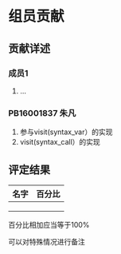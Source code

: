 # 组员贡献

## 贡献详述

### 成员1

1. ...

### PB16001837 朱凡

1. 参与visit(syntax_var）的实现  
2. visit(syntax_call）的实现

## 评定结果

|名字|百分比|
|:-:|:-:|
|||
|||
|||

百分比相加应当等于100%

可以对特殊情况进行备注
